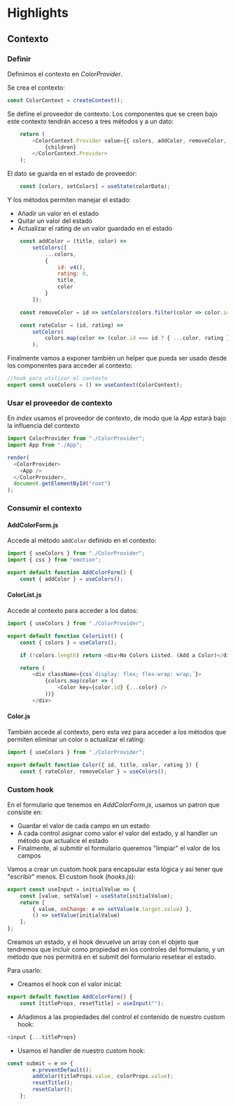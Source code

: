 # Highlights

## Contexto

### Definir

Definimos el contexto en _ColorProvider_.

Se crea el contexto:

```js
const ColorContext = createContext();
```

Se define el proveedor de contexto. Los componentes que se creen bajo este contexto tendrán acceso a tres métodos y a un dato:

```js
    return (
        <ColorContext.Provider value={{ colors, addColor, removeColor, rateColor }}>
            {children}
        </ColorContext.Provider>
    );
```

El dato se guarda en el estado de proveedor:

```js
    const [colors, setColors] = useState(colorData);
```

Y los métodos permiten manejar el estado:
- Añadir un valor en el estado
- Quitar un valor del estado
- Actualizar el rating de un valor guardado en el estado

```js
    const addColor = (title, color) =>
        setColors([
            ...colors,
            {
                id: v4(),
                rating: 0,
                title,
                color
            }
        ]);

    const removeColor = id => setColors(colors.filter(color => color.id !== id));

    const rateColor = (id, rating) =>
        setColors(
            colors.map(color => (color.id === id ? { ...color, rating } : color))
        );

```

Finalmente vamos a exponer también un helper que pueda ser usado desde los componentes para acceder al contexto:

```js
//hook para utilizar el contexto
export const useColors = () => useContext(ColorContext);
```

### Usar el proveedor de contexto

En _index_ usamos el proveedor de contexto, de modo que la _App_ estará bajo la influencia del contexto

```js
import ColorProvider from "./ColorProvider";
import App from "./App";

render(
  <ColorProvider>
    <App />
  </ColorProvider>,
  document.getElementById("root")
);
```

### Consumir el contexto
#### AddColorForm.js

Accede al método `addColor` definido en el contexto:

```js
import { useColors } from "./ColorProvider";
import { css } from "emotion";

export default function AddColorForm() {
    const { addColor } = useColors();
```

#### ColorList.js

Accede al contexto para acceder a los datos:

```js
import { useColors } from "./ColorProvider";

export default function ColorList() {
    const { colors } = useColors();

    if (!colors.length) return <div>No Colors Listed. (Add a Color)</div>;

    return (
        <div className={css`display: flex; flex-wrap: wrap;`}>
            {colors.map(color => (
                <Color key={color.id} {...color} />
            ))}
        </div>
```

#### Color.js

También accede al contexto, pero esta vez para acceder a los métodos que permiten eliminar un color o actualizar el rating:

```js
import { useColors } from "./ColorProvider";

export default function Color({ id, title, color, rating }) {
    const { rateColor, removeColor } = useColors();
```

### Custom hook

En el formulario que tenemos en _AddColorForm.js_, usamos un patron que consiste en:
- Guardar el valor de cada campo en un estado
- A cada control asignar como valor el valor del estado, y al handler un método que actualice el estado
- Finalmente, al submitir el formulario queremos "limpiar" el valor de los campos

Vamos a crear un custom hook para encapsular esta lógica y así tener que "escribir" menos. El custom hook (_hooks.js_):

```js
export const useInput = initialValue => {
    const [value, setValue] = useState(initialValue);
    return [
        { value, onChange: e => setValue(e.target.value) },
        () => setValue(initialValue)
    ];
};
```

Creamos un estado, y el hook devuelve un array con el objeto que tendremos que incluir como propiedad en los controles del formulario, y un método que nos permitirá en el submit del formulario resetear el estado.

Para usarlo:

- Creamos el hook con el valor inicial:

```js
export default function AddColorForm() {
    const [titleProps, resetTitle] = useInput("");
```

- Añadimos a las propiedades del control el contenido de nuestro custom hook:

```js
<input {...titleProps}
```

- Usamos el handler de nuestro custom hook:

```js
const submit = e => {
        e.preventDefault();
        addColor(titleProps.value, colorProps.value);
        resetTitle();
        resetColor();
    };
```

